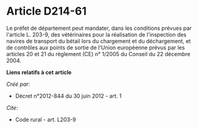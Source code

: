 # Article D214-61

Le préfet de département peut mandater, dans les conditions prévues par l'article L. 203-9, des vétérinaires pour la
réalisation de l'inspection des navires de transport du bétail lors du chargement et du déchargement, et de contrôles aux
points de sortie de l'Union européenne prévus par les articles 20 et 21 du règlement (CE) n° 1/2005 du Conseil du 22 décembre
2004.

**Liens relatifs à cet article**

_Créé par_:

  - Décret n°2012-844 du 30 juin 2012 - art. 1

_Cite_:

  - Code rural - art. L203-9
